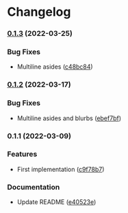 # Changelog

### [0.1.3](https://www.github.com/humanwhocodes/markdown-it-markua-aside/compare/v0.1.2...v0.1.3) (2022-03-25)


### Bug Fixes

* Multiline asides ([c48bc84](https://www.github.com/humanwhocodes/markdown-it-markua-aside/commit/c48bc84735bf836a816fd23d009691badfe5aefb))

### [0.1.2](https://www.github.com/humanwhocodes/markdown-it-markua-aside/compare/v0.1.1...v0.1.2) (2022-03-17)


### Bug Fixes

* Multiline asides and blurbs ([ebef7bf](https://www.github.com/humanwhocodes/markdown-it-markua-aside/commit/ebef7bfe422eaa82f63aa02a25580f308265acfd))

### 0.1.1 (2022-03-09)


### Features

* First implementation ([c9f78b7](https://www.github.com/humanwhocodes/markdown-it-markua-aside/commit/c9f78b7095c6298afe59612d75e1516c23e35a15))


### Documentation

* Update README ([e40523e](https://www.github.com/humanwhocodes/markdown-it-markua-aside/commit/e40523e78de6fe2ecc4de644c7036906d6dbc01b))
